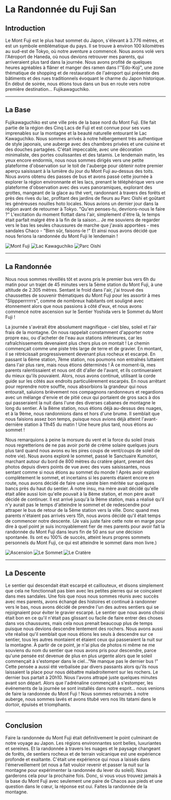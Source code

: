# La Randonnée du Fuji San

## Introduction

Le Mont Fuji est le plus haut sommet du Japon, s'élevant à 3.776 mètres, et est un symbole emblématique du pays. Il se trouve à environ 100 kilomètres au sud-est de Tokyo, où notre aventure a commencé. Nous avons volé vers l'Aéroport de Haneda, où nous devions retrouver mes parents, qui arriveraient plus tard dans la journée. Nous avons profité de quelques heures agréables à flâner et manger des ramen dans l'"Edo-Koji", une zone thématique de shopping et de restauration de l'aéroport qui présente des bâtiments et des rues traditionnels évoquant le charme du Japon historique. En début de soirée, nous étions tous dans un bus en route vers notre première destination... Fujikawaguchiko.

---

## La Base

Fujikawaguchiko est une ville près de la base nord du Mont Fuji. Elle fait partie de la région des Cinq Lacs de Fuji et est connue pour ses vues imprenables sur la montagne et la beauté naturelle entourant le Lac Kawaguchiko. Nous sommes arrivés à notre hébergement très authentique de style japonais, une auberge avec des chambres privées et une cuisine et des douches partagées. C'était impeccable, avec une décoration minimaliste, des portes coulissantes et des tatamis. Le lendemain matin, les yeux encore endormis, nous nous sommes dirigés vers une petite plateforme d'observation sur le toit de l'auberge pour obtenir notre premier aperçu saisissant à la lumière du jour du Mont Fuji au-dessus des toits. Nous avons obtenu des passes de bus et avons passé cette journée à explorer la région environnante et les lacs, prenant le téléphérique vers une plateforme d'observation avec des vues panoramiques, explorant des grottes, mangeant de la glace au thé vert, randonnant à travers des forêts et près des rives du lac, profitant des jardins de fleurs au Parc Oishi et goûtant les généreuses nouilles hoto locales. Nous avions un dernier jour dans la région avant de retourner à Tokyo. "Qu'en penses-tu, devrions-nous le faire ?" L'excitation du moment flottait dans l'air, simplement d'être là, le temps était parfait malgré être à la fin de la saison... Je me souviens de regarder vers le bas les seules chaussures de marche que j'avais apportées - mes sandales Chaco - "Bien sûr, faisons-le !" Et ainsi nous avons décidé que nous ferions la randonnée du Mont Fuji le lendemain !

![Mont Fuji](https://twotrekkers.nyc3.cdn.digitaloceanspaces.com/media/multipart-uploads/Base_1.svg)  ![Lac Kawaguchiko](https://twotrekkers.nyc3.cdn.digitaloceanspaces.com/media/multipart-uploads/Base_2.svg) ![Parc Oishi](https://twotrekkers.nyc3.cdn.digitaloceanspaces.com/media/multipart-uploads/Base_3.svg) 

---

## La Randonnée

Nous nous sommes réveillés tôt et avons pris le premier bus vers 6h du matin pour un trajet de 45 minutes vers la 5ème station du Mont Fuji, à une altitude de 2.305 mètres. Sentant le froid dans l'air, j'ai trouvé des chaussettes de souvenir thématiques du Mont Fuji pour les assortir à mes "Slippperrrrrrs", comme de nombreux habitants ont souligné avec étonnement alors que nous passions à côté d'eux, et nous avons commencé notre ascension sur le Sentier Yoshida vers le Sommet du Mont Fuji !

La journée s'avérait être absolument magnifique - ciel bleu, soleil et l'air frais de la montagne. On nous rappelait constamment d'apporter notre propre eau, ou d'acheter de l'eau aux stations inférieures, car les rafraîchissements devenaient plus chers plus on montait ! Le chemin commençait comme une piste très large de terre et de gravier. En montant, il se rétrécissait progressivement devenant plus rocheux et escarpé. En passant la 6ème station, 7ème station, nos poumons non entraînés luttaient dans l'air plus rare, mais nous étions déterminés ! À ce moment-là, mes parents ralentissaient et nous ont dit d'aller de l'avant, et ils continueraient du mieux qu'ils pouvaient. Alors, nous avons continué, utilisant la corde guide sur les côtés aux endroits particulièrement escarpés. En nous arrêtant pour reprendre notre souffle, nous absorbions la grandeur qui nous entourait, saluions brièvement nos compagnons randonneurs et regardions avec un mélange d'envie et de pitié ceux qui portaient de gros sacs à dos qui passeraient la nuit dans l'une des diverses cabanes de montagne le long du sentier. À la 8ème station, nous étions déjà au-dessus des nuages, et à la 9ème, nous randonnions dans et hors d'une brume. Il semblait que nous faisions assez bon temps, puisque nous avions déjà atteint l'avant-dernière station à 11h45 du matin ! Une heure plus tard, nous étions au sommet !

Nous remarquions à peine la morsure du vent et la force du soleil (mais nous regretterions de ne pas avoir porté de crème solaire quelques jours plus tard quand nous avons eu les pires coups de vent/coups de soleil de notre vie). Nous avons exploré le sommet, passé le Sanctuaire Kumotori, marchant autour du bord de 800 mètres du cratère géant, prenant des photos depuis divers points de vue avec des vues saisissantes, nous sentant comme si nous étions au sommet du monde ! Après avoir exploré complètement le sommet, et incertains si les parents étaient encore en route, nous avons décidé de faire une sieste bien méritée sur quelques bancs près du haut du sentier. À notre insu, ma mère avait décidé qu'elle était allée aussi loin qu'elle pouvait à la 8ème station, et mon père avait décidé de continuer. Il est arrivé jusqu'à la 9ème station, mais a réalisé qu'il n'y aurait pas le temps d'atteindre le sommet et de redescendre pour attraper le bus de retour de la 5ème station vers la ville. Donc quand mes parents n'étaient pas arrivés vers 15h, nous avons décidé qu'il était temps de commencer notre descente. (Je vais juste faire cette note en marge pour dire à quel point je suis incroyablement fier de mes parents pour avoir fait la randonnée du Mont Fuji dans leurs fin de 50 ans sur une décision spontanée. Ils ont eu 100% de succès, atteint leurs propres sommets personnels du Mont Fuji, ce qui est atteindre le sommet dans mon livre.)

![Ascension](https://twotrekkers.nyc3.cdn.digitaloceanspaces.com/media/multipart-uploads/Hike_1.svg)  ![Le Sommet](https://twotrekkers.nyc3.cdn.digitaloceanspaces.com/media/multipart-uploads/hike_2.svg) ![Le Cratère](https://twotrekkers.nyc3.cdn.digitaloceanspaces.com/media/multipart-uploads/Hike_3.svg) 

---

## La Descente

Le sentier qui descendait était escarpé et caillouteux, et disons simplement que cela ne fonctionnait pas bien avec les petites pierres qui se coinçaient dans mes sandales. Une fois que nous nous sommes réunis avec succès avec mes parents, avons échangé des histoires et continué à randonner vers le bas, nous avons décidé de prendre l'un des autres sentiers qui se rejoignaient pour éviter le gravier escarpé. Le sentier que nous avons choisi était bon en ce qu'il n'était pas glissant ou facile de faire entrer des choses dans vos chaussures, mais cela nous prenait beaucoup plus de temps puisque nous devions descendre lentement des rochers. Nous avons aussi vite réalisé qu'il semblait que nous étions les seuls à descendre sur ce sentier, tous les autres montaient et étaient ceux qui passeraient la nuit sur la montagne. À partir de ce point, je n'ai plus de photos ni même ne me souviens du nom du sentier que nous avons pris pour descendre, parce qu'une pensée est devenue de plus en plus urgente alors que le soleil commençait à s'estomper dans le ciel..."Ne manque pas le dernier bus !" Cette pensée a aussi été verbalisée par divers passants alors qu'ils nous laissaient la place pour nous débattre maladroitement sur les rochers. Le dernier bus partait à 20h10. Nous l'avons attrapé juste quelques minutes avant son départ. Alors que l'adrénaline commençait à s'estomper, les événements de la journée se sont installés dans notre esprit... nous venions de faire la randonnée du Mont Fuji ! Nous sommes retournés à notre auberge, nous sommes lavés et avons titubé vers nos lits tatami dans le dortoir, épuisés et triomphants.

---

## Conclusion

Faire la randonnée du Mont Fuji était définitivement le point culminant de notre voyage au Japon. Les régions environnantes sont belles, luxuriantes et sereines. Et la randonnée à travers les nuages et le paysage changeant de forêts, de sentiers rocheux et de terrain volcanique est une expérience profonde et exaltante. C'était une expérience qui nous a laissés dans l'émerveillement (et nous a fait vouloir revenir et passer la nuit sur la montagne pour expérimenter la randonnée du lever du soleil). Nous garderons cela pour la prochaine fois. Donc, si vous vous trouvez jamais à la base du Mont Fuji avec seulement une paire de Chacos aux pieds et une question dans le cœur, la réponse est oui. Faites la randonnée de la montagne.
